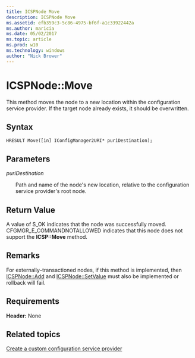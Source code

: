 ```yaml
---
title: ICSPNode Move
description: ICSPNode Move
ms.assetid: efb359c3-5c86-4975-bf6f-a1c33922442a
ms.author: maricia
ms.date: 05/02/2017
ms.topic: article
ms.prod: w10
ms.technology: windows
author: "Nick Brower"
---
```



# ICSPNode::Move

This method moves the node to a new location within the configuration service provider. If the target node already exists, it should be overwritten.

## Syntax

``` syntax
HRESULT Move([in] IConfigManager2URI* puriDestination);
```

## Parameters

<a href="" id="puridestination"></a>*puriDestination*  
<p style="margin-left: 25px">Path and name of the node's new location, relative to the configuration service provider's root node.</p>

## Return Value

A value of S\_OK indicates that the node was successfully moved. CFGMGR\_E\_COMMANDNOTALLOWED indicates that this node does not support the **ICSP::Move** method.

## Remarks

For externally–transactioned nodes, if this method is implemented, then [ICSPNode::Add](icspnodeadd.md) and [ICSPNode::SetValue](icspnodesetvalue.md) must also be implemented or rollback will fail.

## Requirements

**Header:** None

## Related topics

[Create a custom configuration service provider](create-a-custom-configuration-service-provider.md)

 






